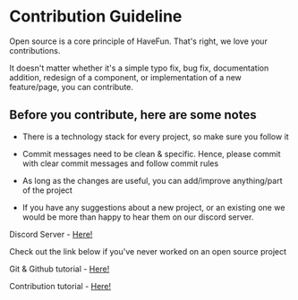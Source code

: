 # Contribution Guideline

Open source is a core principle of HaveFun. That's right, we love your contributions.

It doesn't matter whether it's a simple typo fix, bug fix, documentation addition, redesign of a component, or implementation of a new feature/page, you can contribute.

## Before you contribute, here are some notes

 - There is a technology stack for every project, so make sure you follow it
 
 - Commit messages need to be clean & specific. Hence, please commit with clear commit messages and follow commit rules
 
 - As long as the changes are useful, you can add/improve anything/part of the project
 
 - If you have any suggestions about a new project, or an existing one we would be more than happy to hear them on our discord server.
 
 Discord Server - [Here!](https://discord.gg/ACjcqkvR)
 
Check out the link below if you've never worked on an open source project

 Git & Github tutorial - [Here!](https://www.youtube.com/watch?v=ulQA5tjJark)
 
 Contribution tutorial - [Here!](https://www.youtube.com/watch?v=8A4TsoXJOs8)
